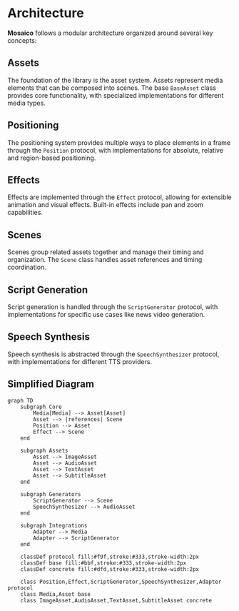 # Architecture

__Mosaico__ follows a modular architecture organized around several key concepts:

## Assets
The foundation of the library is the asset system. Assets represent media elements that can be composed into scenes. The base `BaseAsset` class provides core functionality, with specialized implementations for different media types.

## Positioning
The positioning system provides multiple ways to place elements in a frame through the `Position` protocol, with implementations for absolute, relative and region-based positioning.

## Effects
Effects are implemented through the `Effect` protocol, allowing for extensible animation and visual effects. Built-in effects include pan and zoom capabilities.

## Scenes
Scenes group related assets together and manage their timing and organization. The `Scene` class handles asset references and timing coordination.

## Script Generation
Script generation is handled through the `ScriptGenerator` protocol, with implementations for specific use cases like news video generation.

## Speech Synthesis
Speech synthesis is abstracted through the `SpeechSynthesizer` protocol, with implementations for different TTS providers.

## Simplified Diagram

```mermaid
graph TD
    subgraph Core
        Media[Media] --> Asset[Asset]
        Asset --> |references| Scene
        Position --> Asset
        Effect --> Scene
    end

    subgraph Assets
        Asset --> ImageAsset
        Asset --> AudioAsset
        Asset --> TextAsset
        Asset --> SubtitleAsset
    end

    subgraph Generators
        ScriptGenerator --> Scene
        SpeechSynthesizer --> AudioAsset
    end

    subgraph Integrations
        Adapter --> Media
        Adapter --> ScriptGenerator
    end

    classDef protocol fill:#f9f,stroke:#333,stroke-width:2px
    classDef base fill:#bbf,stroke:#333,stroke-width:2px
    classDef concrete fill:#dfd,stroke:#333,stroke-width:2px

    class Position,Effect,ScriptGenerator,SpeechSynthesizer,Adapter protocol
    class Media,Asset base
    class ImageAsset,AudioAsset,TextAsset,SubtitleAsset concrete
```
